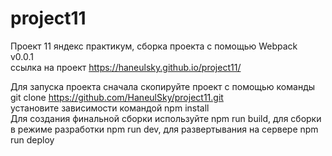 # project11
Проект 11 яндекс практикум, сборка проекта с помощью Webpack  
v0.0.1  
ссылка на проект  https://haneulsky.github.io/project11/  

Для запуска проекта сначала скопируйте проект с помощью команды git clone https://github.com/HaneulSky/project11.git  
установите зависимости командой npm install  
Для создания финальной сборки используйте npm run build, для сборки в режиме разработки npm run dev, для развертывания на сервере npm run deploy  

